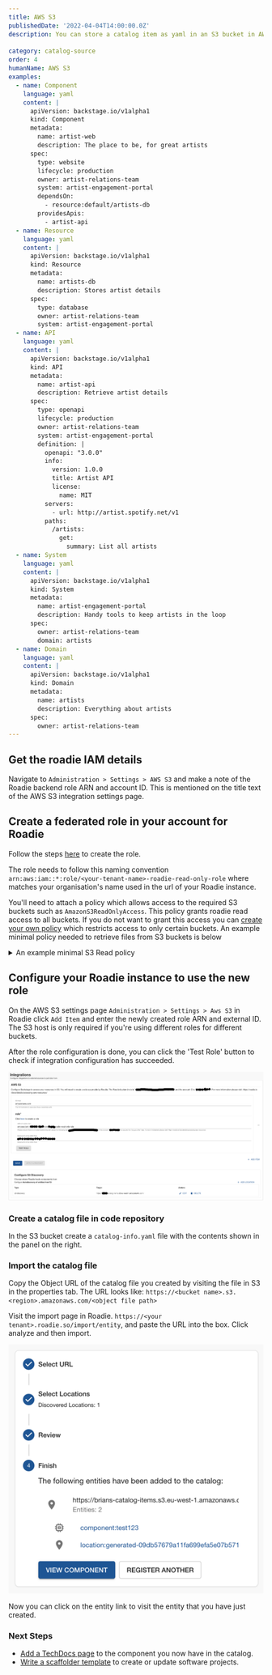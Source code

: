 ```yaml
---
title: AWS S3
publishedDate: '2022-04-04T14:00:00.0Z'
description: You can store a catalog item as yaml in an S3 bucket in AWS and import it into the Roadie catalog.

category: catalog-source
order: 4
humanName: AWS S3
examples:
  - name: Component
    language: yaml
    content: |
      apiVersion: backstage.io/v1alpha1
      kind: Component
      metadata:
        name: artist-web
        description: The place to be, for great artists
      spec:
        type: website
        lifecycle: production
        owner: artist-relations-team
        system: artist-engagement-portal
        dependsOn:
          - resource:default/artists-db
        providesApis:
          - artist-api
  - name: Resource
    language: yaml
    content: |
      apiVersion: backstage.io/v1alpha1
      kind: Resource
      metadata:
        name: artists-db
        description: Stores artist details
      spec:
        type: database
        owner: artist-relations-team
        system: artist-engagement-portal
  - name: API
    language: yaml
    content: |
      apiVersion: backstage.io/v1alpha1
      kind: API
      metadata:
        name: artist-api
        description: Retrieve artist details
      spec:
        type: openapi
        lifecycle: production
        owner: artist-relations-team
        system: artist-engagement-portal
        definition: |
          openapi: "3.0.0"
          info:
            version: 1.0.0
            title: Artist API
            license:
              name: MIT
          servers:
            - url: http://artist.spotify.net/v1
          paths:
            /artists:
              get:
                summary: List all artists
  - name: System
    language: yaml
    content: |
      apiVersion: backstage.io/v1alpha1
      kind: System
      metadata:
        name: artist-engagement-portal
        description: Handy tools to keep artists in the loop
      spec:
        owner: artist-relations-team
        domain: artists
  - name: Domain
    language: yaml
    content: |
      apiVersion: backstage.io/v1alpha1
      kind: Domain
      metadata:
        name: artists
        description: Everything about artists
      spec:
        owner: artist-relations-team
---
```


##  Get the roadie IAM details

Navigate to `Administration > Settings > AWS S3` and make a note of the Roadie backend role ARN and account ID. This is mentioned on the title text of the AWS S3 integration settings page.

##  Create a federated role in your account for Roadie

Follow the steps [here](/docs/details/accessing-aws-resources) to create the role.

The role needs to follow this naming convention `arn:aws:iam::*:role/<your-tenant-name>-roadie-read-only-role` where <your-tenant-name> matches your organisation's name used in the url of your Roadie instance.

You'll need to attach a policy which allows access to the required S3 buckets such as `AmazonS3ReadOnlyAccess`. This policy grants roadie read access to all buckets.
If you do not want to grant this access you can [create your own policy](https://docs.aws.amazon.com/IAM/latest/UserGuide/access_policies_create-console.html)
which restricts access to only certain buckets. An example minimal policy needed to retrieve files from S3 buckets is below


<details>

<summary>An example minimal S3 Read policy</summary>

```json
{
  "Version": "2012-10-17",
  "Statement": [
    {
      "Effect": "Allow",
      "Action": [
        "s3:GetObject"
      ],
      "Resource": "arn:aws:s3:::my-bucket/*"
    },
    {
      "Effect": "Allow",
      "Action": [
        "s3:ListBucket"
      ],
      "Resource": "arn:aws:s3:::my-bucket"
    }
  ]
}
```
</details>


##  Configure your Roadie instance to use the new role

On the AWS S3 settings page `Administration > Settings > Aws S3` in Roadie click `Add Item` and enter the newly created
role ARN and external ID. The S3 host is only required if you're using different roles for different buckets.

After the role configuration is done, you can click the 'Test Role' button to check if integration configuration has succeeded.

![Role Details](./role-details.png)


### Create a catalog file in code repository

In the S3 bucket create a `catalog-info.yaml` file with the contents shown in the panel on the right.

### Import the catalog file

Copy the Object URL of the catalog file you created by visiting the file in S3 in the properties tab. The URL looks like: `https://<bucket name>.s3.<region>.amazonaws.com/<object file path>`

Visit the import page in Roadie. `https://<your tenant>.roadie.so/import/entity`, and paste the URL into the box. Click analyze and then import.

![Import](./import.png)

Now you can click on the entity link to visit the entity that you have just created.

### Next Steps

* [Add a TechDocs page](/docs/getting-started/technical-documentation/) to the component you now have in the catalog.
* [Write a scaffolder template](/docs/scaffolder/writing-templates/) to create or update software projects.
